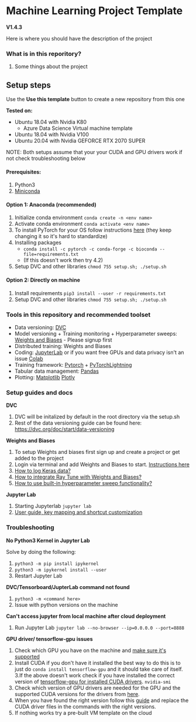 # Machine Learning Project Template
**V1.4.3**

Here is where you should have the description of the project

### What is in this reporitory? 
1. Some things about the project

## Setup steps
Use the **Use this template** button to create a new repository from this one

**Tested on:** 
* Ubuntu 18.04 with Nvidia K80
    * Azure Data Science Virtual machine template
* Ubuntu 18.04 with Nvidia V100
* Ubuntu 20.04 with Nvidia GEFORCE RTX 2070 SUPER

NOTE: Both setups assume that your your CUDA and GPU drivers work if not check troubleshooting below

#### Prerequisites:
1. Python3
2. [Miniconda](https://docs.conda.io/en/latest/miniconda.html)

#### Option 1: Anaconda (recommended)
1. Initialize conda environment ```conda create -n <env name>```
2. Activate conda environment ```conda activate <env name>```
3. To install PyTorch for your OS follow instructions [here](https://pytorch.org/get-started/locally/) (they keep changing it so it's hard to standardize)
3. Installing packages
    - ```conda install -c pytorch -c conda-forge -c bioconda --file=requirements.txt```
    - (If this doesn't work then try 4.2)
4. Setup DVC and other libraries ``` chmod 755 setup.sh; ./setup.sh ```

#### Option 2: Directly on machine
1. Install requirements ``` pip3 install --user -r requirements.txt ```
2. Setup DVC and other libraries ``` chmod 755 setup.sh; ./setup.sh ```


### Tools in this repository and recommended toolset

- Data versioning: [DVC](https://www.dvc.org)
- Model versioning + Training monitoring + Hyperparameter sweeps: [Weights and Biases](https://www.wandb.com/) - Please signup first
- Distributed training: Weights and Biases
- Coding: [JupyterLab](https://jupyter.org/) or if you want free GPUs and data privacy isn't an issue [Colab](http://colab.research.google.com/)
- Training framework: [Pytorch](http://pytorch.org/) + [PyTorchLightning](https://www.pytorchlightning.ai/)
- Tabular data management: [Pandas](https://pandas.pydata.org/)
- Plotting: [Matplotlib](https://matplotlib.org/) [Plotly](https://plotly.com/python/)


### Setup guides and docs
**DVC**
1. DVC will be initalized by default in the root directory via the setup.sh
2. Rest of the data versioning guide can be found here: https://dvc.org/doc/start/data-versioning

**Weights and Biases**
1. To setup Weights and biases first sign up and create a project or get added to the project
2. Login via terminal and add Weights and Biases to start. [Instructions here](https://docs.wandb.com/quickstart)
3. [How to log Keras data?](https://docs.wandb.com/library/integrations/keras)
4. [How to integrate Ray Tune with Weights and Biases?](https://docs.wandb.com/library/integrations/ray-tune)
5. [How to use built-in hyperparameter sweep functionality?](https://docs.wandb.com/sweeps)

**Jupyter Lab**
1. Starting Jupyterlab ```jupyter lab```
2. [User guide, key mapping and shortcut customization](https://jupyterlab.readthedocs.io/en/stable/getting_started/starting.html)

### Troubleshooting

**No Python3 Kernel in Jupyter Lab**

Solve by doing the following:

1. ``` python3 -m pip install ipykernel ```
2. ``` python3 -m ipykernel install --user ```
3. Restart Jupyter Lab

**DVC/Tensorboard/JupterLab command not found**
1. ``` python3 -m <command here> ```
2. Issue with python versions on the machine

**Can't access jupyter from local machine after cloud deployment**
1. Run Jupyter Lab ```jupyter lab --no-browser --ip=0.0.0.0 --port=8888```


**GPU driver/ tensorflow-gpu issues**
1. Check which GPU you have on the machine and [make sure it's supported](https://developer.nvidia.com/cuda-gpus)
2. Install CUDA if you don't have it installed the best way to do this is to just do ```conda install tensorflow-gpu``` and it should take care of itself.
3.If the above doesn't work check if you have installed the correct version of [tensorflow-gpu for installed CUDA drivers](https://www.tensorflow.org/install/source#gpu). ```nvidia-smi```
4. Check which version of GPU drivers are needed for the GPU and the supported CUDA versions for the drivers from [here](https://docs.nvidia.com/deploy/cuda-compatibility/index.html).
5. When you have found the right version follow this [guide](https://medium.com/@exesse/cuda-10-1-installation-on-ubuntu-18-04-lts-d04f89287130) and replace the CUDA driver files in the commands with the right versions. 
5. If nothing works try a pre-built VM template on the cloud


